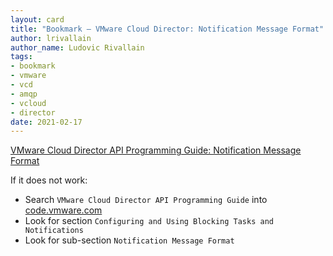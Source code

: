 ```yaml
---
layout: card
title: "Bookmark – VMware Cloud Director: Notification Message Format"
author: lrivallain
author_name: Ludovic Rivallain
tags:
- bookmark
- vmware
- vcd
- amqp
- vcloud
- director
date: 2021-02-17
---
```


[VMware Cloud Director API Programming Guide: Notification Message Format](https://code.vmware.com/docs/12676/vmware-cloud-director-api-programming-guide?h=VMware%20Cloud%20Director%20API%20Programming%20Guide/GUID-7C1F16FF-C530-404E-8533-329670B20A19.html)

If it does not work:

* Search `VMware Cloud Director API Programming Guide` into [code.vmware.com](https://code.vmware.com/web/dp/search?keywords=VMware%20Cloud%20Director%20API%20Programming%20Guide&categories=Documentation&tags=&groups=&filters=&sort=dateDesc&page=)
* Look for section `Configuring and Using Blocking Tasks and Notifications`
* Look for sub-section `Notification Message Format`

